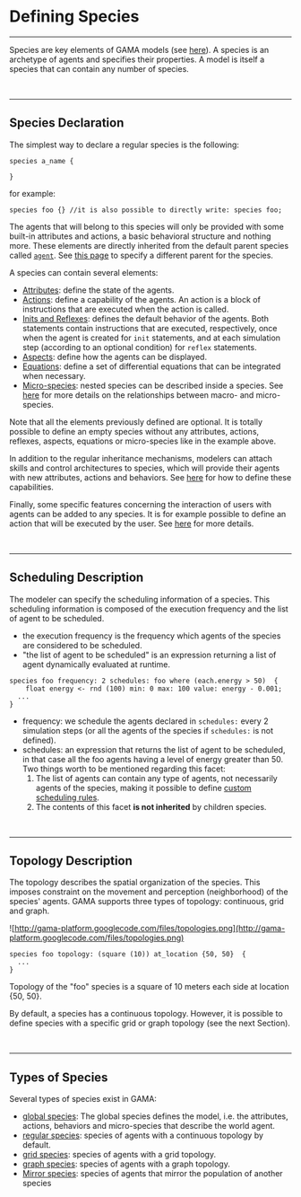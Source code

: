 # Defining Species

---

Species are key elements of GAMA models (see [here](G__KeyConcepts)). A species is an archetype of agents and specifies their properties. A model is itself a species that can contain any number of species.



<br />

---

## Species Declaration
The simplest way to declare a regular species is the following:

```
species a_name {
  
}
```

for example:

```
species foo {} //it is also possible to directly write: species foo;
```

The agents that will belong to this species will only be provided with some built-in attributes and actions, a basic behavioral structure and nothing more. These elements are directly inherited from the default parent species called [`agent`](G__AgentBuiltInSpecies). See [this page](G__RegularSpecies) to specify a different parent for the species.

A species can contain several elements:
* [Attributes](G__DefiningAttributes): define the state of the agents.
* [Actions](G__DefiningActions): define a capability of the agents. An action is a block of instructions that are executed when the action is called.
* [Inits and Reflexes](G__DefiningBehaviors): defines the default behavior of the agents. Both statements contain instructions that are executed, respectively, once when the agent is created for `init` statements, and at each simulation step (according to an optional condition) for `reflex` statements.
* [Aspects](G__DefiningAspects): define how the agents can be displayed.
* [Equations](G__DefiningEquations): define a set of differential equations that can be integrated when necessary.
* [Micro-species](G__MultiLevel): nested species can be described inside a species. See [here](G__MultiLevelArchitecture) for more details on the relationships between macro- and micro-species.

Note that all the elements previously defined are optional. It is totally possible to define an empty species without any attributes, actions, reflexes, aspects, equations or micro-species like in the example above.

In addition to the regular inheritance mechanisms, modelers can attach skills and control architectures to species, which will provide their agents with new attributes, actions and behaviors. See [here](G__SkillsAndControl) for how to define these capabilities.

Finally, some specific features concerning the interaction of users with agents can be added to any species. It is for example possible to define an action that will be executed by the user. See [here](G__DefiningUserCommands) for more details.


<br />

---

## Scheduling Description

The modeler can specify the scheduling information of a species. This scheduling information is composed of the execution frequency and the list of agent to be scheduled.

* the execution frequency is the frequency which agents of the species are considered to be scheduled.
* "the list of agent to be scheduled" is an expression returning a list of agent dynamically evaluated at runtime.

```
species foo frequency: 2 schedules: foo where (each.energy > 50)  {
    float energy <- rnd (100) min: 0 max: 100 value: energy - 0.001;
  ...
}
```

* frequency: we schedule the agents declared in `schedules:` every 2 simulation steps (or all the agents of the species if `schedules:` is not defined).
* schedules: an expression that returns the list of agent to be scheduled, in that case all the foo agents having a level of energy greater than 50. Two things worth to be mentioned regarding this facet:
    1. The list of agents can contain any type of agents, not necessarily agents of the species, making it possible to define [custom scheduling rules](G__RuntimeConcepts#Scheduling_of_Agents).
    1. The contents of this facet **is not inherited** by children species.

<br />

---

## Topology Description

The topology describes the spatial organization of the species. This imposes constraint on the movement and perception (neighborhood) of the species' agents. GAMA supports three types of topology: continuous, grid and graph.

![http://gama-platform.googlecode.com/files/topologies.png](http://gama-platform.googlecode.com/files/topologies.png)

```
species foo topology: (square (10)) at_location {50, 50}  {
  ...
}
```

Topology of the "foo" species is a square of 10 meters each side at location {50, 50}.

By default, a species has a continuous topology. However, it is possible to define species with a specific grid or graph topology (see the next Section).

<br />

---

## Types of Species

Several types of species exist in GAMA:
* [global species](G__GlobalSpecies): The global species defines the model, i.e. the attributes, actions, behaviors and micro-species that describe the world agent.
* [regular species](G__RegularSpecies): species of agents with a continuous topology by default.
* [grid species](G__GridSpecies): species of agents with a grid topology.
* [graph species](G__GraphSpecies): species of agents with a graph topology.
* [Mirror species](G__MirrorSpecies): species of agents that mirror the population of another species
